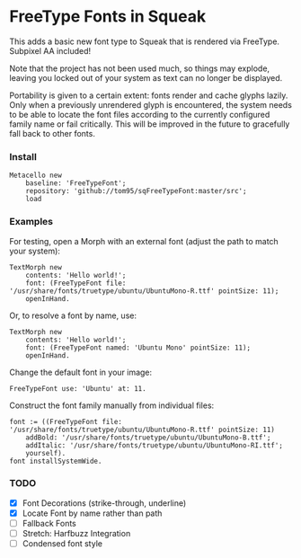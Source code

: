 # FreeType Fonts in Squeak

This adds a basic new font type to Squeak that is rendered via FreeType.
Subpixel AA included!

Note that the project has not been used much, so things may explode, leaving you locked out of your system as text can no longer be displayed.

Portability is given to a certain extent: fonts render and cache glyphs lazily. Only when a previously unrendered glyph is encountered, the system needs to be able to locate the font files according to the currently configured family name or fail critically. This will be improved in the future to gracefully fall back to other fonts.

### Install
```smalltalk
Metacello new
	baseline: 'FreeTypeFont';
	repository: 'github://tom95/sqFreeTypeFont:master/src';
	load
```

### Examples
For testing, open a Morph with an external font (adjust the path to match your system):
```smalltalk
TextMorph new
	contents: 'Hello world!';
	font: (FreeTypeFont file: '/usr/share/fonts/truetype/ubuntu/UbuntuMono-R.ttf' pointSize: 11);
	openInHand.
```
Or, to resolve a font by name, use:
```smalltalk
TextMorph new
	contents: 'Hello world!';
	font: (FreeTypeFont named: 'Ubuntu Mono' pointSize: 11);
	openInHand.
```

Change the default font in your image:
```smalltalk
FreeTypeFont use: 'Ubuntu' at: 11.
```

Construct the font family manually from individual files:
```smalltalk
font := ((FreeTypeFont file: '/usr/share/fonts/truetype/ubuntu/UbuntuMono-R.ttf' pointSize: 11)
	addBold: '/usr/share/fonts/truetype/ubuntu/UbuntuMono-B.ttf';
	addItalic: '/usr/share/fonts/truetype/ubuntu/UbuntuMono-RI.ttf';
	yourself).
font installSystemWide.
```

### TODO
- [x] Font Decorations (strike-through, underline)
- [x] Locate Font by name rather than path
- [ ] Fallback Fonts
- [ ] Stretch: Harfbuzz Integration
- [ ] Condensed font style
